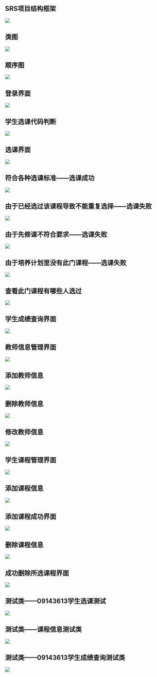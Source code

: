 ## SRS项目结构框架
![](SRS项目结构.png)
## 类图
![](类图.png)
## 顺序图
![](顺序图.png)
## 登录界面
![](登录.jpg)
## 学生选课代码判断
![](选课判断代码.png)
## 选课界面
![](选课界面.jpg)
## 符合各种选课标准——选课成功
![](选课成功界面.png)
## 由于已经选过该课程导致不能重复选择——选课失败
![](已经选过此门课程.jpg)
## 由于先修课不符合要求——选课失败
![](先修课程不达标.png)
## 由于培养计划里没有此门课程——选课失败
![](培养计划没有此门课程.jpg)
## 查看此门课程有哪些人选过
![](查看已选名单.jpg)
## 学生成绩查询界面
![](学生成绩查询.png)
## 教师信息管理界面
![](教师管理界面.png)
## 添加教师信息
![](增加教师.png)
## 删除教师信息
![](删除教师.png)
## 修改教师信息
![](修改教师信息.png)
## 学生课程管理界面
![](课程管理界面.jpg)
## 添加课程信息
![](添加课程信息.jpg)
## 添加课程成功界面
![](添加课程成功界面.png)
## 删除课程信息
![](删除所选课程.png)
## 成功删除所选课程界面
![](删除课程成功界面.jpg)
## 测试类——09143613学生选课测试
![](选课测试类.png)
## 测试类——课程信息测试类
![](Course测试类.png)
## 测试类——09143613学生成绩查询测试类
![](学生成绩查询测试类.png)
